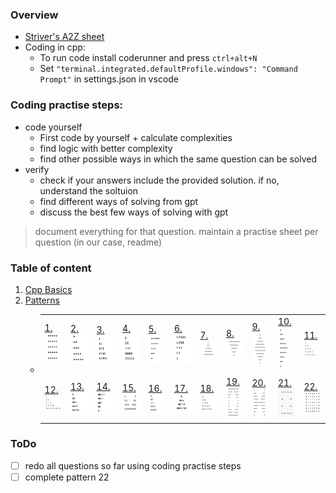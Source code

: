 ### Overview

- [Striver's A2Z sheet](https://takeuforward.org/strivers-a2z-dsa-course/strivers-a2z-dsa-course-sheet-2/)
- Coding in cpp:
  - To run code install coderunner and press `ctrl+alt+N`
  - Set `"terminal.integrated.defaultProfile.windows": "Command Prompt"` in settings.json in vscode

### Coding practise steps:

- code yourself
  - First code by yourself + calculate complexities
  - find logic with better complexity
  - find other possible ways in which the same question can be solved
- verify
  - check if your answers include the provided solution. if no, understand the soltuion
  - find different ways of solving from gpt
  - discuss the best few ways of solving with gpt

> document everything for that question. maintain a practise sheet per question (in our case, readme)
### Table of content

1. [Cpp Basics](./01-basics/readme.md)
2. [Patterns](./02-patterns/)
   - <table>
     <tr>
     <td><a href='./02-patterns/01/'>1.<img src='./02-patterns/01/image.png' width='50px' /></a></td>
     <td><a href='./02-patterns/02/'>2.<img src='./02-patterns/02/image.png' width='50px' /></a></td>
     <td><a href='./02-patterns/03/'>3.<img src='./02-patterns/03/image.png' width='50px' /></a></td>
     <td><a href='./02-patterns/04/'>4.<img src='./02-patterns/04/image.png' width='50px' /></a></td>
     <td><a href='./02-patterns/05/'>5.<img src='./02-patterns/05/image.png' width='50px' /></a></td>
     <td><a href='./02-patterns/06/'>6.<img src='./02-patterns/06/image.png' width='50px' /></a></td>
     <td><a href='./02-patterns/07/'>7.<img src='./02-patterns/07/image.png' width='50px' /></a></td>
     <td><a href='./02-patterns/08/'>8.<img src='./02-patterns/08/image.png' width='50px' /></a></td>
     <td><a href='./02-patterns/09/'>9.<img src='./02-patterns/09/image.png' width='50px' /></a></td>
     <td><a href='./02-patterns/10/'>10.<img src='./02-patterns/10/image.png' width='50px' /></a></td>
     <td><a href='./02-patterns/11/'>11.<img src='./02-patterns/11/image.png' width='50px' /></a></td>
     </tr>
     <tr>
     <td><a href='./02-patterns/13'>12.<img src='./02-patterns/13/image.png' width='50px' /></a></td>
     <td><a href='./02-patterns/14'>13.<img src='./02-patterns/14/image.png' width='50px' /></a></td>
     <td><a href='./02-patterns/15'>14.<img src='./02-patterns/15/image.png' width='50px' /></a></td>
     <td><a href='./02-patterns/12'>15.<img src='./02-patterns/12/image.png' width='50px' /></a></td>
     <td><a href='./02-patterns/16'>16.<img src='./02-patterns/16/image.png' width='50px' /></a></td>
     <td><a href='./02-patterns/17'>17.<img src='./02-patterns/17/image.png' width='50px' /></a></td>
     <td><a href='./02-patterns/18'>18.<img src='./02-patterns/18/image.png' width='50px' /></a></td>
     <td><a href='./02-patterns/19'>19.<img src='./02-patterns/19/image.png' width='50px' /></a></td>
     <td><a href='./02-patterns/20'>20.<img src='./02-patterns/20/image.png' width='50px' /></a></td>
     <td><a href='./02-patterns/21'>21.<img src='./02-patterns/21/image.png' width='50px' /></a></td>
     <td><a href='./02-patterns/22'>22.<img src='./02-patterns/22/image.png' width='50px' /></a></td>
     </tr>
     </table>


### ToDo
- [ ] redo all questions so far using coding practise steps
- [ ] complete pattern 22
